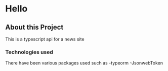 # Hello

## About this Project

This is a typescript api for a news site

### Technologies used

There have been various packages used such as
-typeorm
-JsonwebToken
